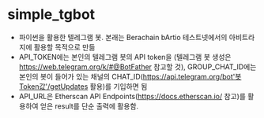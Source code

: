 # simple_tgbot
- 파이썬을 활용한 텔레그램 봇. 본래는 Berachain bArtio 테스트넷에서의 아비트라지에 활용할 목적으로 만듦
- API_TOKEN에는 본인의 텔레그램 봇의 API token을 (텔레그램 봇 생성은 https://web.telegram.org/k/#@BotFather 참고할 것), GROUP_CHAT_ID에는 본인의 봇이 들어가 있는 채널의 CHAT_ID(https://api.telegram.org/bot'봇Token값'/getUpdates 활용)를 기입하면 됨
- API_URL은 Etherscan API Endpoints(https://docs.etherscan.io/ 참고)를 활용하여 얻은 result를 단순 출력에 활용함.

